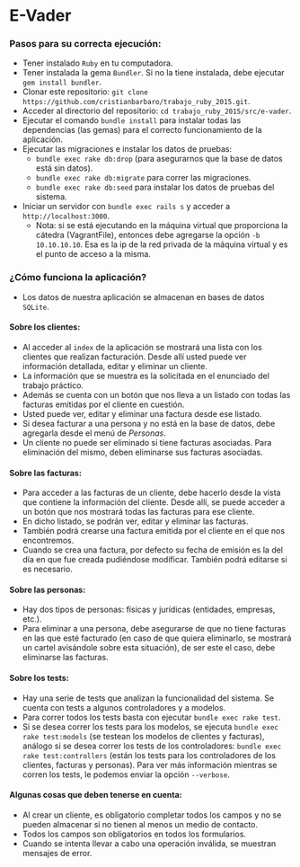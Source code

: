 # E-Vader

### Pasos para su correcta ejecución:

* Tener instalado `Ruby` en tu computadora.
* Tener instalada la gema `Bundler`. Si no la tiene instalada, debe ejecutar `gem install bundler`.
* Clonar este repositorio: `git clone https://github.com/cristianbarbaro/trabajo_ruby_2015.git`.
* Acceder al directorio del repositorio: `cd trabajo_ruby_2015/src/e-vader`.
* Ejecutar el comando `bundle install` para instalar todas las dependencias (las gemas) para el correcto funcionamiento de la aplicación.
* Ejecutar las migraciones e instalar los datos de pruebas:
  * `bundle exec rake db:drop` (para asegurarnos que la base de datos está sin datos).
  * `bundle exec rake db:migrate` para correr las migraciones.
  * `bundle exec rake db:seed` para instalar los datos de pruebas del sistema.
* Iniciar un servidor con `bundle exec rails s` y acceder a `http://localhost:3000`.
  * Nota: si se está ejecutando en la máquina virtual que proporciona la cátedra (VagrantFile), entonces debe agregarse la opción `-b 10.10.10.10`. Esa es la ip de la red privada de la máquina virtual y es el punto de acceso a la misma.

### ¿Cómo funciona la aplicación?

* Los datos de nuestra aplicación se almacenan en bases de datos `SQLite`.  

#### Sobre los clientes:

* Al acceder al `index` de la aplicación se mostrará una lista con los clientes que realizan facturación. Desde allí usted puede ver información detallada, editar y eliminar un cliente.
* La información que se muestra es la solicitada en el enunciado del trabajo práctico.
* Además se cuenta con un botón que nos lleva a un listado con todas las facturas emitidas por el cliente en cuestión.
* Usted puede ver, editar y eliminar una factura desde ese listado.
* Si desea facturar a una persona y no está en la base de datos, debe agregarla desde el menú de _Personas_.
* Un cliente no puede ser eliminado si tiene facturas asociadas. Para eliminación del mismo, deben eliminarse sus facturas asociadas.

#### Sobre las facturas:

* Para acceder a las facturas de un cliente, debe hacerlo desde la vista que contiene la información del cliente. Desde allí, se puede acceder a un botón que nos mostrará todas las facturas para ese cliente.
* En dicho listado, se podrán ver, editar y eliminar las facturas.
* También podrá crearse una factura emitida por el cliente en el que nos encontremos.
* Cuando se crea una factura, por defecto su fecha de emisión es la del día en que fue creada pudiéndose modificar. También podrá editarse si es necesario.

#### Sobre las personas:

* Hay dos tipos de personas: físicas y jurídicas (entidades, empresas, etc.).
* Para eliminar a una persona, debe asegurarse de que no tiene facturas en las que esté facturado (en caso de que quiera eliminarlo, se mostrará un cartel avisándole sobre esta situación), de ser este el caso, debe eliminarse las facturas.

#### Sobre los tests:

* Hay una serie de tests que analizan la funcionalidad del sistema. Se cuenta con tests a algunos controladores y a modelos.
* Para correr todos los tests basta con ejecutar `bundle exec rake test`.
* Si se desea correr los tests para los modelos, se ejecuta `bundle exec rake test:models` (se testean los modelos de clientes y facturas), análogo si se desea correr los tests de los controladores: `bundle exec rake test:controllers` (están los tests para los controladores de los clientes, facturas y personas). Para ver más información mientras se corren los tests, le podemos enviar la opción `--verbose`.

#### Algunas cosas que deben tenerse en cuenta:

* Al crear un cliente, es obligatorio completar todos los campos y no se pueden almacenar si no tienen al menos un medio de contacto.
* Todos los campos son obligatorios en todos los formularios.
* Cuando se intenta llevar a cabo una operación inválida, se muestran mensajes de error. 
